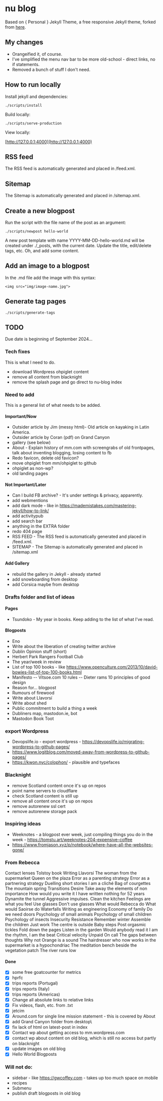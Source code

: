 # nu blog

Based on { Personal } Jekyll Theme, a free responsive Jekyll theme, forked from [here](https://le4ker.github.io/personal-jekyll-theme/).

## My changes

* Orangeified it, of course.
* I've simplified the menu nav bar to be more old-school - direct links, no if statements.
* Removed a bunch of stuff I don't need.

## How to run locally

Install jekyll and dependencies:

```shell
./scripts/install
```

Build locally:

```shell
./scripts/serve-production
```

View locally:

[http://127.0.0.1:4000](http://127.0.0.1:4000)

## RSS feed

The RSS feed is automatically generated and placed in /feed.xml.

## Sitemap

The Sitemap is automatically generated and placed in /sitemap.xml.

## Create a new blogpost

Run the script with the file name of the post as an argument:

```shell
./scripts/newpost hello-world
```

A new post template with name YYYY-MM-DD-hello-world.md will be created under ./_posts, with the current date. Update the title, edit/delete tags, etc. Oh, and add some content.

## Add an image to a blogpost

In the .md file add the image with this syntax:

```shell
<img src="img/image-name.jpg">
```

## Generate tag pages

```shell
./scripts/generate-tags
```

## TODO

Due date is beginning of September 2024...

### Tech fixes

This is what I need to do.

- download Wordpress ohpiglet content
- remove all content from blacknight
- remove the splash page and go direct to nu-blog index

### Need to add

This is a general list of what needs to be added.

#### Important/Now

- Outsider article by Jim (messy html)- Old article on kayaking in Latin America. 
- Outsider article by Coran (pdf) on Grand Canyon
- gallery (see below)
- About - Explain history of mm.com with screengrabs of old frontpages, talk about inventing blogging, losing content to fb
- Redo favicon, delete old favicon?
- move ohpiglet from mm/ohpiglet to github
- ohpiglet as non-wp?
- old landing pages
  
#### Not Important/Later

- Can I build FB archive? - It's under settings & privacy, apparently.
- add webmentions
- add dark mode - like in https://mademistakes.com/mastering-jekyll/how-to-link/
- add activitypub
- add search bar
- anything in the EXTRA folder
- redo 404 page
- RSS FEED - The RSS feed is automatically generated and placed in /feed.xml.
- SITEMAP - The Sitemap is automatically generated and placed in /sitemap.xml

#### Add Gallery

- rebuild the gallery in Jekyll - already started
- add snowboarding from desktop
- add Corsica maybe from desktop

### Drafts folder and list of ideas

#### Pages

- Tsundoko - My year in books. Keep adding to the list of what I've read.

#### Blogposts

- Eno
- Write about the liberation of creating twitter archive
- Dublin Opinion stuff (short)
- Herbert Park Rangers Football Club
- The year/week in review
- List of top 100 books - like https://www.openculture.com/2013/10/david-bowies-list-of-top-100-books.html
- Manifesto
-- Vitsoe.com 10 rules
-- Dieter rams 10 principles of good design
- Reason for... blogpost
- Rumours of firewood
- Write about Llavorsí
- Write about shed
- Public commitment to build a thing a week
- Dubliners map, mastodon.ie, bot
- Mastodon Book Toot

### export Wordpress

- Devopslife.io - export wordpress - https://devopslife.io/migrating-wordpress-to-github-pages/
- https://www.logitblog.com/moved-away-from-wordpress-to-github-pages/ 
- https://kwon.nyc/colophon/ - plausible and typefaces

### Blacknight

- remove Scotland content once it's up on repos
- point name servers to cloudflare
- check Scotland content is still up
- remove all content once it's up on repos
- remove autorenew ssl cert
- remove autorenew storage pack
  
### Inspiring ideas

- Weeknotes - a blogpost ever week, just compiling things you do in the week - https://tomstu.art/weeknotes-204-expensive-coffee
- https://www.fromjason.xyz/p/notebook/where-have-all-the-websites-gone/

### From Rebecca

Contact lenses
Tolstoy book
Writing
Llavorsí
The woman from the supermarket
Queen on the plaza
Error as a parenting strategy
Error as a partnering strategy
Duelling short stories
I am a cliché
Bag of courgettes
The mountain spring
Transitions
Desire
Take away the elements of non importance
How would you write it
I have written nothing for 52 years
Dynamite the tunnel
Aggressive impulses.
Clean the kitchen
Feelings are what you feel
Use glasses
Don't use glasses
What would Rebecca do
What would Saoirse do
Waterfalls
Writing as engineering
Economy of family
Do we need doors
Psychology of small animals
Psychology of small children
Psychology of insects
Insecurity
Resistance
Remember winter
Assemble the children
Just work
The centre is outside
Baby steps
Post orgasmic tickles
Fold down the pages
Listen in the garden
Would anybody read it
I am the rhythm, I am the beat
Critical velocity
Unpaid On call
The gaps between thoughts
Why not
Orange is a sound
The hairdresser who now works in the supermarket is a hypochondriac
The meditation bench beside the vegetation patch
The river runs low

#### Done

- [X] some free goatcounter for metrics
- [X] hprfc
- [X] trips reports (Portugal)
- [X] trips reports (Italy)
- [X] trips reports (Americas)
- [X] Change all absolute links to relative links
- [X] Fix videos, flash, etc. from .txt
- [X] jetcim
- [X] Around.com for single line mission statement - this is covered by About
- [X] add Grand Canyon folder from desktop\
- [X] fix lack of html on latest-post in index
- [X] Contact wp about getting access to mm.wordpress.com
- [x] contact wp about content on old blog, which is still no access but partly on blacknight
- [x] update images on old blog
- [x] Hello World Blogposts

### Will not do:

- sidebar - like https://gwcoffey.com - takes up too much space on mobile
- recipes
- Submenu
- publish draft blogposts in old blog
